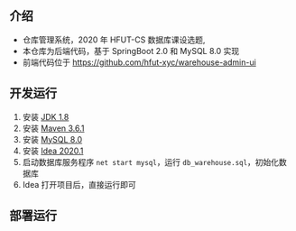 ## 介绍
- 仓库管理系统，2020 年 HFUT-CS 数据库课设选题,
- 本仓库为后端代码，基于 SpringBoot 2.0 和 MySQL 8.0 实现 
- 前端代码位于 https://github.com/hfut-xyc/warehouse-admin-ui

## 开发运行
1. 安装 [JDK 1.8](https://www.oracle.com/java/technologies/downloads/archive/)
2. 安装 [Maven 3.6.1](https://archive.apache.org/dist/maven/maven-3/3.6.1/binaries/)
3. 安装 [MySQL 8.0](https://downloads.mysql.com/archives/installer/)
4. 安装 [Idea 2020.1]()
5. 启动数据库服务程序 `net start mysql`，运行 `db_warehouse.sql`，初始化数据库
6. Idea 打开项目后，直接运行即可


## 部署运行